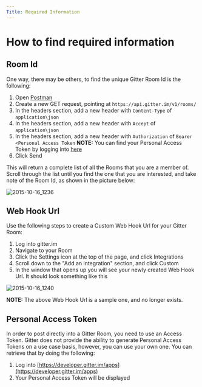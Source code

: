 ```yaml
---
Title: Required Information
---
```


# How to find required information

## Room Id

One way, there may be others, to find the unique Gitter Room Id is the following:

1. Open [Postman](https://www.getpostman.com/)
2. Create a new GET request, pointing at `https://api.gitter.im/v1/rooms/`
3. In the headers section, add a new header with `Content-Type` of `application\json`
4. In the headers section, add a new header with `Accept` of `application\json`
5. In the headers section, add a new header with `Authorization` of `Bearer <Personal Access Token`  **NOTE:** You can find your Personal Access Token by logging into [here](https://developer.gitter.im/apps)
6. Click Send

This will return a complete list of all the Rooms that you are a member of.  Scroll through the list until you find the one that you are interested, and take note of the Room Id, as shown in the picture below:

![2015-10-16_1236](https://cloud.githubusercontent.com/assets/1271146/10540744/b83d5110-7402-11e5-96bd-d7557da43ee6.png)

## Web Hook Url

Use the following steps to create a Custom Web Hook Url for your Gitter Room:

1. Log into gitter.im
2. Navigate to your Room
3. Click the Settings icon at the top of the page, and click Integrations
4. Scroll down to the "Add an integration" section, and click Custom
5. In the window that opens up you will see your newly created Web Hook Url.  It should look something like this

![2015-10-16_1240](https://cloud.githubusercontent.com/assets/1271146/10540791/31dc4814-7403-11e5-9f55-5f40dbbace84.png)

**NOTE:** The above Web Hook Url is a sample one, and no longer exists.

## Personal Access Token

In order to post directly into a Gitter Room, you need to use an Access Token.  Gitter does not provide the ability to generate Personal Access Tokens on a use case basis, however, you can use your own one.  You can retrieve that by doing the following:

1. Log into [https://developer.gitter.im/apps](https://developer.gitter.im/apps)
2. Your Personal Access Token will be displayed